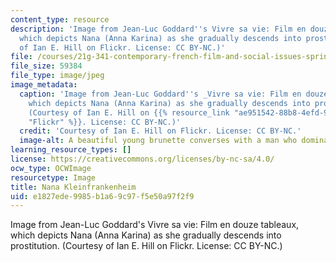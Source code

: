```yaml
---
content_type: resource
description: 'Image from Jean-Luc Goddard''s Vivre sa vie: Film en douze tableaux,
  which depicts Nana (Anna Karina) as she gradually descends into prostitution. (Courtesy
  of Ian E. Hill on Flickr. License: CC BY-NC.)'
file: /courses/21g-341-contemporary-french-film-and-social-issues-spring-2014/e1827ede9985b1a69c97f5e50a97f2f9_21g-341s14.jpg
file_size: 59384
file_type: image/jpeg
image_metadata:
  caption: 'Image from Jean-Luc Goddard''s _Vivre sa vie: Film en douze tableaux_,
    which depicts Nana (Anna Karina) as she gradually descends into prostitution.
    (Courtesy of Ian E. Hill on {{% resource_link "ae951542-88b8-4efd-94df-e7e93568ca61"
    "Flickr" %}}. License: CC BY-NC.)'
  credit: 'Courtesy of Ian E. Hill on Flickr. License: CC BY-NC.'
  image-alt: A beautiful young brunette converses with a man who dominates the frame.
learning_resource_types: []
license: https://creativecommons.org/licenses/by-nc-sa/4.0/
ocw_type: OCWImage
resourcetype: Image
title: Nana Kleinfrankenheim
uid: e1827ede-9985-b1a6-9c97-f5e50a97f2f9
---
```

Image from Jean-Luc Goddard's Vivre sa vie: Film en douze tableaux, which depicts Nana (Anna Karina) as she gradually descends into prostitution. (Courtesy of Ian E. Hill on Flickr. License: CC BY-NC.)